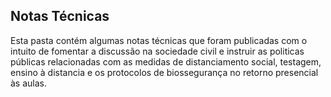 ## Notas Técnicas

Esta pasta contém algumas notas técnicas que foram publicadas com o intuito de fomentar a discussão na sociedade civil e instruir as politicas públicas relacionadas com as 
medidas de distanciamento social, testagem, ensino à distancia e os protocolos de biossegurança no retorno presencial às aulas.
